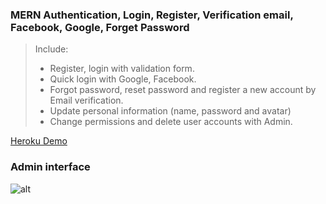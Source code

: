 ### MERN Authentication, Login, Register, Verification email, Facebook, Google, Forget Password


> Include:
> + Register, login with validation form.
> + Quick login with Google, Facebook.
> + Forgot password, reset password and register a new account by Email verification.
> + Update personal information (name, password and avatar)
> + Change permissions and delete user accounts with Admin.

[Heroku Demo](https://e-commerce32.herokuapp.com/)


### Admin interface 

![alt](https://res.cloudinary.com/djamk74m7/image/upload/v1644654834/screencapture-full-auth32-herokuapp-profile-2022-02-12-10_33_14_i3alnm.jpg)
